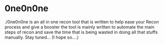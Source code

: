 # 0ne0n0ne
./0ne0n0ne is an all in one recon tool that is written to help ease your Recon process and give a booster the tool is mainly written to automate the main steps of recon and save the time that is being wasted in doing all that stuffs manually.  Stay tuned... (I hope so....)
